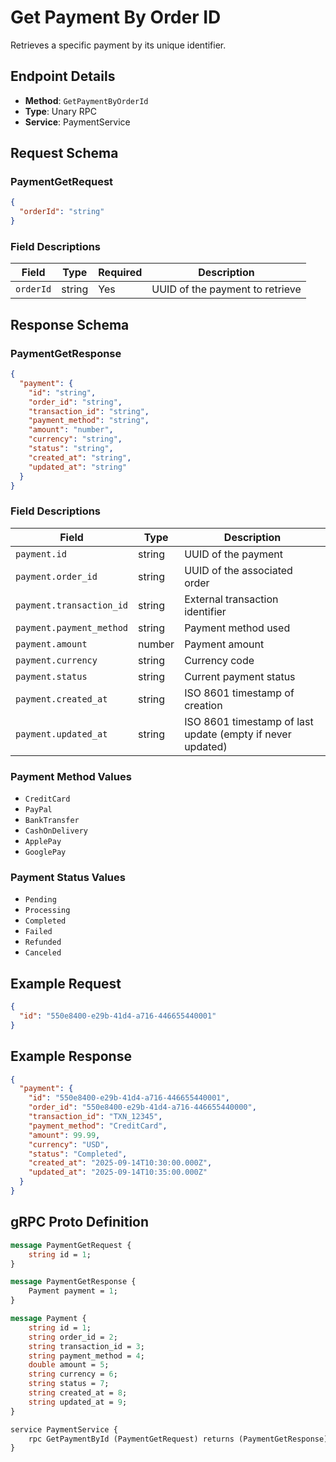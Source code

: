 # Get Payment By Order ID

Retrieves a specific payment by its unique identifier.

## Endpoint Details

- **Method**: `GetPaymentByOrderId`
- **Type**: Unary RPC
- **Service**: PaymentService

## Request Schema

### PaymentGetRequest

```json
{
  "orderId": "string"
}
```

### Field Descriptions

| Field | Type | Required | Description |
|-------|------|----------|-------------|
| `orderId` | string | Yes | UUID of the payment to retrieve |

## Response Schema

### PaymentGetResponse

```json
{
  "payment": {
    "id": "string",
    "order_id": "string",
    "transaction_id": "string",
    "payment_method": "string",
    "amount": "number",
    "currency": "string",
    "status": "string",
    "created_at": "string",
    "updated_at": "string"
  }
}
```

### Field Descriptions

| Field | Type | Description |
|-------|------|-------------|
| `payment.id` | string | UUID of the payment |
| `payment.order_id` | string | UUID of the associated order |
| `payment.transaction_id` | string | External transaction identifier |
| `payment.payment_method` | string | Payment method used |
| `payment.amount` | number | Payment amount |
| `payment.currency` | string | Currency code |
| `payment.status` | string | Current payment status |
| `payment.created_at` | string | ISO 8601 timestamp of creation |
| `payment.updated_at` | string | ISO 8601 timestamp of last update (empty if never updated) |

### Payment Method Values

- `CreditCard`
- `PayPal`
- `BankTransfer`
- `CashOnDelivery`
- `ApplePay`
- `GooglePay`

### Payment Status Values

- `Pending`
- `Processing`
- `Completed`
- `Failed`
- `Refunded`
- `Canceled`

## Example Request

```json
{
  "id": "550e8400-e29b-41d4-a716-446655440001"
}
```

## Example Response

```json
{
  "payment": {
    "id": "550e8400-e29b-41d4-a716-446655440001",
    "order_id": "550e8400-e29b-41d4-a716-446655440000",
    "transaction_id": "TXN_12345",
    "payment_method": "CreditCard",
    "amount": 99.99,
    "currency": "USD",
    "status": "Completed",
    "created_at": "2025-09-14T10:30:00.000Z",
    "updated_at": "2025-09-14T10:35:00.000Z"
  }
}
```

## gRPC Proto Definition

```proto
message PaymentGetRequest {
    string id = 1;
}

message PaymentGetResponse {
    Payment payment = 1;
}

message Payment {
    string id = 1;
    string order_id = 2;
    string transaction_id = 3;
    string payment_method = 4;
    double amount = 5;
    string currency = 6;
    string status = 7;
    string created_at = 8;
    string updated_at = 9;
}

service PaymentService {
    rpc GetPaymentById (PaymentGetRequest) returns (PaymentGetResponse);
}
```
